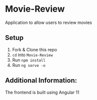 # Movie-Review
Application to allow users to review movies

## Setup

1. Fork & Clone this repo
2. `cd` into `Movie-Review`
3. Run `npm install`
4. Run `ng serve -o`

## Additional Information:
The frontend is built using Angular 11
